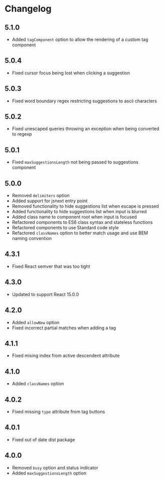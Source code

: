 # Changelog

## 5.1.0

- Added `tagComponent` option to allow the rendering of a custom tag component

## 5.0.4

- Fixed cursor focus being lost when clicking a suggestion

## 5.0.3

- Fixed word boundary regex restricting suggestions to ascii characters

## 5.0.2

- Fixed unescaped queries throwing an exception when being converted to regexp

## 5.0.1

- Fixed `maxSuggestionsLength` not being passed to suggestions component

## 5.0.0

- Removed `delimiters` option
- Added support for jsnext entry point
- Removed functionality to hide suggestions list when escape is pressed
- Added functionality to hide suggestions list when input is blurred
- Added class name to component root when input is focused
- Refactored components to ES6 class syntax and stateless functions
- Refactored components to use Standard code style
- Refactored `classNames` option to better match usage and use BEM naming convention

## 4.3.1

- Fixed React semver that was too tight

## 4.3.0

- Updated to support React 15.0.0

## 4.2.0

- Added `allowNew` option
- Fixed incorrect partial matches when adding a tag

## 4.1.1

- Fixed mising index from active descendent attribute

## 4.1.0

- Added `classNames` option

## 4.0.2

- Fixed missing `type` attribute from tag buttons

## 4.0.1

- Fixed out of date dist package

## 4.0.0

- Removed `busy` option and status indicator
- Added `maxSuggestionsLength` option
